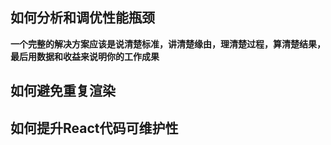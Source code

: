 ## 如何分析和调优性能瓶颈
**一个完整的解决方案应该是说清楚标准，讲清楚缘由，理清楚过程，算清楚结果，最后用数据和收益来说明你的工作成果**

## 如何避免重复渲染

## 如何提升React代码可维护性